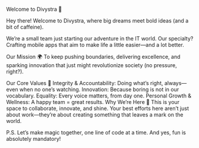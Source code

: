 Welcome to Divystra 🚀

Hey there! Welcome to Divystra, where big dreams meet bold ideas (and a bit of caffeine).

We’re a small team just starting our adventure in the IT world. Our specialty? Crafting mobile apps that aim to make life a little easier—and a lot better.

Our Mission 🌍
To keep pushing boundaries, delivering excellence, and sparking innovation that just might revolutionize society (no pressure, right?).

Our Core Values 🌟
Integrity & Accountability: Doing what’s right, always—even when no one’s watching.
Innovation: Because boring is not in our vocabulary.
Equality: Every voice matters, from day one.
Personal Growth & Wellness: A happy team = great results.
Why We’re Here 🙌
This is your space to collaborate, innovate, and shine. Your best efforts here aren’t just about work—they’re about creating something that leaves a mark on the world.

P.S. Let’s make magic together, one line of code at a time. And yes, fun is absolutely mandatory!
